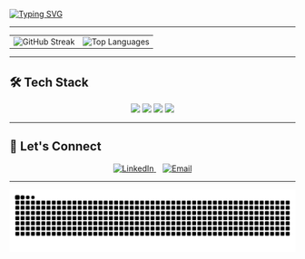 [![Typing SVG](https://readme-typing-svg.demolab.com?font=Fira+Code&weight=700&size=36&duration=3500&pause=100&color=5B2C6F&center=true&vCenter=true&width=1300&lines=Hello+there+%F0%9F%91%8B;I+am+Sneha!;+BSc.+CSIT+Undergrad+Student;Interested+in+Front-end%2C+Game+Dev+%26+Creative+Tech+%F0%9F%8C%B1)](https://github.com/sneha-devkota)

---



<div align="center">
  <table>
    <tr>
      <td>
        <img src="https://streak-stats.demolab.com?user=sneha-devkota&theme=tokyonight&hide_border=false" alt="GitHub Streak" height="200"/>
      </td>
      <td>
        <img src="https://github-readme-stats.vercel.app/api/top-langs/?username=sneha-devkota&layout=compact&theme=tokyonight&card_width=300" alt="Top Languages" height="200"/>
      </td>
    </tr>
  </table>
</div>



---

## 🛠️ Tech Stack  
<p align="center">
  <img src="https://img.shields.io/badge/HTML-E34F26?style=for-the-badge&logo=html5&logoColor=white"/>
  <img src="https://img.shields.io/badge/JavaScript-F7DF1E?style=for-the-badge&logo=javascript&logoColor=black"/>
  <img src="https://img.shields.io/badge/Python-3776AB?style=for-the-badge&logo=python&logoColor=white"/>
  <img src="https://img.shields.io/badge/C++-00599C?style=for-the-badge&logo=c%2B%2B&logoColor=white"/>
</p>

---


## 🤝 Let's Connect

<p align="center">
  <a href="https://www.linkedin.com/in/sneha-devkota/" target="_blank" rel="noopener noreferrer">
    <img src="https://img.shields.io/badge/LinkedIn-blue?style=for-the-badge&logo=linkedin&logoColor=white" alt="LinkedIn" />
  </a>
  &nbsp;&nbsp;
  <a href="mailto:snehadevkota534@gmail.com">
    <img src="https://img.shields.io/badge/Email-D14836?style=for-the-badge&logo=gmail&logoColor=white" alt="Email" />
  </a>
</p>

---

![Cat and Mouse Animation](https://raw.githubusercontent.com/sneha-devkota/sneha-devkota/output/cat-mouse.svg)
